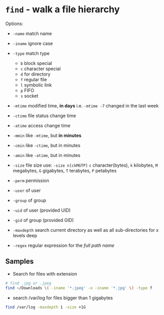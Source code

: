 # `find` - walk a file hierarchy

Options:

- `-name` match name

- `-iname` ignore case

- `-type` match type
  * `b` block special
  * `c` character special
  * `d` for directory
  * `f` regular file
  * `l` symbolic link
  * `p` FIFO
  * `s` socket

- `-mtime` modified time, **in days**
  i.e. `-mtime -7` changed in the last week

- `-ctime` file status change time

- `-atime` access change time

- `-mmin` like `-mtime`, but **in minutes**

- `-cmin` like `-ctime`, but in minutes

- `-amin` like `-atime`, but in minutes

- `-size` file size
  use: `-size n[ckMGTP]`
  `c` character(bytes), `k` kilobytes, `M` megabytes, `G` gigabytes, `T` terabytes, `P` petabytes

- `-perm` permission

- `-user` of user

- `-group` of group

- `-uid` of user (provided UID)

- `-gid` of group (provided GID)

- `-maxdepth` search current directory as well as all sub-directories for x levels deep

- `-regex` regular expression for the *full path name*

## Samples

- Search for files with extension

```bash
# find .jpg or .jpeg
find ~/Downloads \( -iname '*.jpeg' -o -iname '*.jpg' \) -type f
```

- search /var/log for files bigger than 1 gigabytes

```bash
find /var/log -maxdepth 1 -size +1G
```
